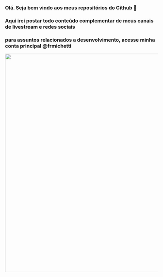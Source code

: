 ### Olá. Seja bem vindo aos meus repositórios do Github  👋
### Aqui irei postar todo conteúdo complementar de meus canais de livestream e redes sociais 
### para assuntos relacionados a desenvolvimento, acesse minha conta principal @frmichetti

<a href="https://www.youtube.com/@ahfeeeh"> <img height="720em" src="./Banner.png"/></a>

<!--
**ahfeeeh/ahfeeeh** is a ✨ _special_ ✨ repository because its `README.md` (this file) appears on your GitHub profile.

Here are some ideas to get you started:

- 🔭 I’m currently working on ...
- 🌱 I’m currently learning ...
- 👯 I’m looking to collaborate on ...
- 🤔 I’m looking for help with ...
- 💬 Ask me about ...
- 📫 How to reach me: ...
- 😄 Pronouns: ...
- ⚡ Fun fact: ...
-->
